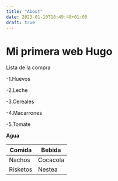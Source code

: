 ```yaml
---
title: "About"
date: 2023-01-10T18:49:48+01:00
draft: true
---
```


# Mi primera web  Hugo

Lista de la compra

-1.Huevos

-2.Leche

-3.Cereales

-4.Macarrones

-5.Tomate

**Agua**


| Comida    | Bebida |
| ----------- | ----------- |
| Nachos      | Cocacola     |
| Risketos   | Nestea       |